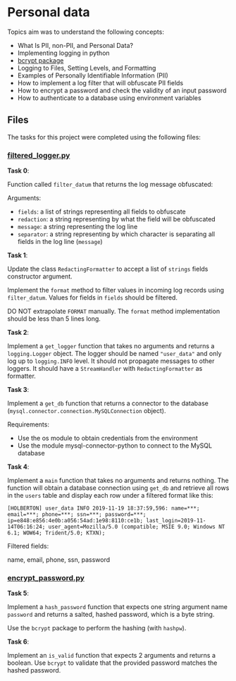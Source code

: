 # Personal data

Topics aim was to understand the following concepts:

* What Is PII, non-PII, and Personal Data?
* Implementing logging in python
* [bcrypt package](https://github.com/pyca/bcrypt/)
* Logging to Files, Setting Levels, and Formatting
* Examples of Personally Identifiable Information (PII)
* How to implement a log filter that will obfuscate PII fields 
* How to encrypt a password and check the validity of an input password 
* How to authenticate to a database using environment variables

## Files

The tasks for this project were completed using the following files:

### [filtered_logger.py](./filtered_logger.py)

**Task 0**:

Function called `filter_datum` that returns the log message obfuscated:

Arguments:

* `fields`: a list of strings representing all fields to obfuscate 
* `redaction`: a string representing by what the field will be obfuscated 
* `message`: a string representing the log line 
* `separator`: a string representing by which character is separating all fields in the log line (`message`)

**Task 1**:

Update the class `RedactingFormatter` to accept a list of `strings` fields constructor argument.

Implement the `format` method to filter values in incoming log records using `filter_datum`. Values for fields in `fields` should be filtered.

DO NOT extrapolate `FORMAT` manually. The `format` method implementation should be less than 5 lines long.

**Task 2**:

Implement a `get_logger` function that takes no arguments and returns a `logging.Logger` object.
The logger should be named `"user_data"` and only log up to `logging.INFO` level. It should not propagate messages to other loggers. It should have a `StreamHandler` with `RedactingFormatter` as formatter.

**Task 3**:

Implement a `get_db` function that returns a connector to the database (`mysql.connector.connection.MySQLConnection` object).

Requirements:

* Use the os module to obtain credentials from the environment 
* Use the module mysql-connector-python to connect to the MySQL database

**Task 4**:

Implement a `main` function that takes no arguments and returns nothing.
The function will obtain a database connection using `get_db` and retrieve all rows in the `users` table and display each row under a filtered format like this:

```
[HOLBERTON] user_data INFO 2019-11-19 18:37:59,596: name=***; email=***; phone=***; ssn=***; password=***; ip=e848:e856:4e0b:a056:54ad:1e98:8110:ce1b; last_login=2019-11-14T06:16:24; user_agent=Mozilla/5.0 (compatible; MSIE 9.0; Windows NT 6.1; WOW64; Trident/5.0; KTXN);
```
Filtered fields:

name, email, phone, ssn, password


### [encrypt_password.py](./encrypt_password.py)

**Task 5**:

Implement a `hash_password` function that expects one string argument name `password` and returns a salted, hashed password, which is a byte string.

Use the `bcrypt` package to perform the hashing (with `hashpw`).

**Task 6**:

Implement an `is_valid` function that expects 2 arguments and returns a boolean.
Use `bcrypt` to validate that the provided password matches the hashed password.
